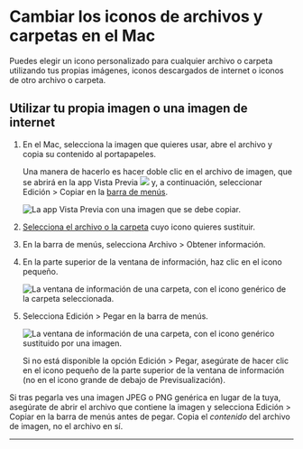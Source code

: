 # Cambiar los iconos de archivos y carpetas en el Mac

Puedes elegir un icono personalizado para cualquier archivo o carpeta utilizando tus propias imágenes, iconos descargados de internet o iconos de otro archivo o carpeta.

## Utilizar tu propia imagen o una imagen de internet

1.  En el Mac, selecciona la imagen que quieres usar, abre el archivo y copia su contenido al portapapeles.
    
    Una manera de hacerlo es hacer doble clic en el archivo de imagen, que se abrirá en la app Vista Previa ![](https://help.apple.com/assets/62A8ED2F99A5D0045E612A42/62A8ED3DCA32D1047032C8FF/es_ES/530c85a3f10678e47ca4a56f0a580b22.png) y, a continuación, seleccionar Edición > Copiar en la [barra de menús](https://support.apple.com/es-es/guide/mac-help/aside/glos33eb8abd/12.0/mac/12.0).
    
    ![La app Vista Previa con una imagen que se debe copiar.](https://help.apple.com/assets/62A8ED2F99A5D0045E612A42/62A8ED3DCA32D1047032C8FF/es_ES/8b749b4684f6b489871428ddf5d5da9a.png)
    
2.  [Selecciona el archivo o la carpeta](https://support.apple.com/es-es/guide/mac-help/aside/glos3b057c3a/12.0/mac/12.0) cuyo icono quieres sustituir.
    
3.  En la barra de menús, selecciona Archivo > Obtener información.
    
4.  En la parte superior de la ventana de información, haz clic en el icono pequeño.
    
    ![La ventana de información de una carpeta, con el icono genérico de la carpeta seleccionada.](https://help.apple.com/assets/62A8ED2F99A5D0045E612A42/62A8ED3DCA32D1047032C8FF/es_ES/ba9c4ebb681f8f6715fa73daa3d66ea7.png)
    
5.  Selecciona Edición > Pegar en la barra de menús.
    
    ![La ventana de información de una carpeta, con el icono genérico sustituido por una imagen.](https://help.apple.com/assets/62A8ED2F99A5D0045E612A42/62A8ED3DCA32D1047032C8FF/es_ES/0cd696ac8de6bf733c304b92cd8657a9.png)
    
    Si no está disponible la opción Edición > Pegar, asegúrate de hacer clic en el icono pequeño de la parte superior de la ventana de información (no en el icono grande de debajo de Previsualización).
    

Si tras pegarla ves una imagen JPEG o PNG genérica en lugar de la tuya, asegúrate de abrir el archivo que contiene la imagen y selecciona Edición > Copiar en la barra de menús antes de pegar. Copia el _contenido_ del archivo de imagen, no el archivo en sí.

---

